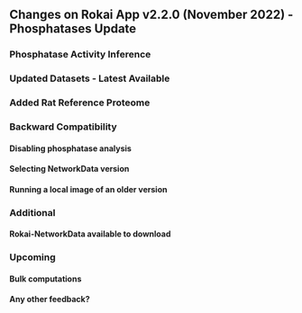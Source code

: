 ## Changes on Rokai App v2.2.0 (November 2022) - Phosphatases Update

### Phosphatase Activity Inference

### Updated Datasets - Latest Available

### Added Rat Reference Proteome

### Backward Compatibility

#### Disabling phosphatase analysis

#### Selecting NetworkData version

#### Running a local image of an older version

### Additional

#### Rokai-NetworkData available to download

### Upcoming

#### Bulk computations

#### Any other feedback?
